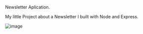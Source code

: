 Newsletter Aplication.

My little Project about a Newsletter I built with Node and Express. 


![image](https://user-images.githubusercontent.com/49128144/145131517-75745392-399a-49f7-b6fc-f06f4067b907.png)

